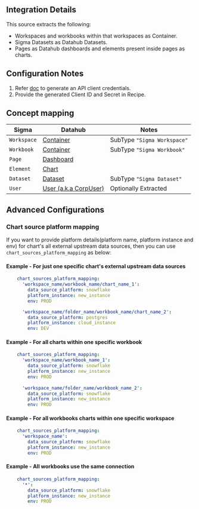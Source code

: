 ## Integration Details

This source extracts the following:

- Workspaces and workbooks within that workspaces as Container.
- Sigma Datasets as Datahub Datasets.
- Pages as Datahub dashboards and elements present inside pages as charts.

## Configuration Notes

1. Refer [doc](https://help.sigmacomputing.com/docs/generate-api-client-credentials) to generate an API client credentials.
2. Provide the generated Client ID and Secret in Recipe.

## Concept mapping 

| Sigma                  | Datahub												         | Notes                            |
|------------------------|---------------------------------------------------------------|----------------------------------|
| `Workspace`            | [Container](../../metamodel/entities/container.md)     	     | SubType `"Sigma Workspace"`      |
| `Workbook`             | [Container](../../metamodel/entities/container.md)            | SubType `"Sigma Workbook"`       |
| `Page`                 | [Dashboard](../../metamodel/entities/dashboard.md)            |                                  |
| `Element`              | [Chart](../../metamodel/entities/chart.md)                    |                                  |
| `Dataset`              | [Dataset](../../metamodel/entities/dataset.md)                | SubType `"Sigma Dataset"`        |
| `User`                 | [User (a.k.a CorpUser)](../../metamodel/entities/corpuser.md) | Optionally Extracted             |

## Advanced Configurations

### Chart source platform mapping
If you want to provide platform details(platform name, platform instance and env) for chart's all external upstream data sources, then you can use `chart_sources_platform_mapping` as below:

#### Example - For just one specific chart's external upstream data sources
```yml
    chart_sources_platform_mapping:
      'workspace_name/workbook_name/chart_name_1': 
        data_source_platform: snowflake
        platform_instance: new_instance
        env: PROD

      'workspace_name/folder_name/workbook_name/chart_name_2': 
        data_source_platform: postgres
        platform_instance: cloud_instance
        env: DEV
```

#### Example - For all charts within one specific workbook
```yml
    chart_sources_platform_mapping:
      'workspace_name/workbook_name_1': 
        data_source_platform: snowflake
        platform_instance: new_instance
        env: PROD
      
      'workspace_name/folder_name/workbook_name_2': 
        data_source_platform: snowflake
        platform_instance: new_instance
        env: PROD
```

#### Example - For all workbooks charts within one specific workspace
```yml
    chart_sources_platform_mapping:
      'workspace_name': 
        data_source_platform: snowflake
        platform_instance: new_instance
        env: PROD
```

#### Example - All workbooks use the same connection
```yml
    chart_sources_platform_mapping:
      '*': 
        data_source_platform: snowflake
        platform_instance: new_instance
        env: PROD
```
